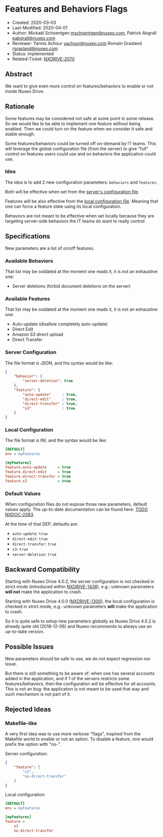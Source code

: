 # Features and Behaviors Flags

- Created: 2020-03-03
- Last-Modified: 2020-04-01
- Author: Mickaël Schoentgen <mschoentgen@nuxeo.com>,
          Patrick Abgrall <pabgrall@nuxeo.com>
- Reviewer: Yannis Achour <yachour@nuxeo.com>
            Romain Grasland <rgrasland@nuxeo.com>
- Status: implemented
- Related-Ticket: [NXDRIVE-2070](https://jira.nuxeo.com/browse/NXDRIVE-2070)

## Abstract

We want to give even more control on features/behaviors to enable or not inside Nuxeo Drive.

## Rationale

Some features may be considered not safe at some point in some release.
So we would like to be able to implement one feature without being enabled.
Then we could turn on the feature when we consider it safe and stable enough.

Some features/behaviors could be turned off on-demand by IT teams.
This will leverage the global configuration file (from the server) to give "full" control on features users could use and on behaviors the application could use.

### Idea

The idea is to add 2 new configuration parameters: `behaviors` and `features`.

Both will be effective when set from the [server's configuration file](https://doc.nuxeo.com/client-apps/how-to-configure-nuxeo-drive-globally/).

Features will be also effective from the [local configuration file](https://doc.nuxeo.com/client-apps/nuxeo-drive/#configuration-file).
Meaning that one can force a feature state using its local configuration.

Behaviors are not meant to be effective when set locally because they are targeting server-side behaviors the IT teams do want to really control.

## Specifications

New parameters are a list of on/off features.

### Available Behaviors

That list may be outdated at the moment one reads it, it is not an exhaustive one:

- Server deletions (forbid document deletions on the server)

### Available Features

That list may be outdated at the moment one reads it, it is not an exhaustive one:

- Auto-update (disallow completely auto-update)
- Direct Edit
- Amazon S3 direct upload
- Direct Transfer

### Server Configuration

The file format is JSON, and the syntax would be like:

```json
{
    "behavior": {
        "server-deletion": true
    },
    "feature": {
        "auto-update"     : true,
        "direct-edit"     : true,
        "direct-transfer" : true,
        "s3"              : true
    }
}
```

### Local Configuration

The file format is INI, and the syntax would be like:

```ini
[DEFAULT]
env = myFeatures

[myFeatures]
feature.auto-update     = true
feature.direct-edit     = true
feature.direct-transfer = true
feature.s3              = true
```

### Default Values

When configuration files do not expose those new parameters, default values apply.
The up-to-date documentation can be found here: [TODO NXDOC-2083](https://jira.nuxeo.com/browse/NXDOC-2083).

At the time of that DEP, defaults are:

- `auto-update`: `true`
- `direct-edit`: `true`
- `direct-transfer`: `true`
- `s3`: `true`
- `server-deletion`: `true`

## Backward Compatibility

Starting with Nuxeo Drive 4.0.2, the server configuration is not checked in strict mode (introduced within [NXDRIVE-1438](https://jira.nuxeo.com/browse/NXDRIVE-1438)), e.g.: unknown parameters __will not__ make the application to crash.

Starting with Nuxeo Drive 4.0.0 ([NXDRIVE-1300](https://jira.nuxeo.com/browse/NXDRIVE-1300)), the local configuration is checked in strict mode, e.g.: unknown parameters __will__ make the application to crash.

So it is quite safe to setup new parameters globally as Nuxeo Drive 4.0.2 is already quite old (2018-12-06) and Nuxeo recommends to always use an up-to-date version.

## Possible Issues

New parameters should be safe to use, we do not expect regression nor issue.

But there is still something to be aware of: when one has several accounts added in the application, and if 1 of the servers restricts some features/behaviors, then the configuration will be effective for all accounts.
This is not an bug: the application is not meant to be used that way and such mechanism is not part of it.

## Rejected Ideas

### Makefile-like

A very first idea was to use more verbose "flags", inspired from the Makefile world to enable or not an option.
To disable a feature, one would prefix the option with "no-".

Server configuration:
```json
{
    "feature": [
        "s3",
        "no-direct-transfer"
    ]
}
```

Local configuration:
```ini
[DEFAULT]
env = myFeatures

[myFeatures]
feature =
    s3
    no-direct-transfer
```
